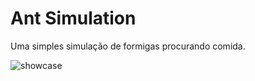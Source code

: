 # Ant Simulation
Uma simples simulação de formigas procurando comida.

![showcase]("./showcase/video.gif")